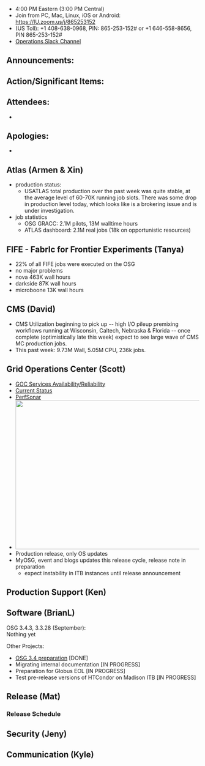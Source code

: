    * 4:00 PM Eastern (3:00 PM Central)
   * Join from PC, Mac, Linux, iOS or Android: https://IU.zoom.us/j/865253152
   * (US Toll): +1 408-638-0968, PIN: 865-253-152# or +1 646-558-8656, PIN 865-253-152#
   * [Operations Slack Channel](https://opensciencegrid.slack.com/messages/C5GAYBGA0/)
   
## Announcements: 
 
## Action/Significant Items:
   
## Attendees: 
   * 
   
## Apologies: 
   * 

## Atlas (Armen & Xin)
   * production status:
     * USATLAS total production over the past week was quite stable, at the average level of 60-70K running job slots. There was some drop in production level today, which looks like is a brokering issue and is under investigation. 
   * job statistics
     * OSG GRACC: 2.1M pilots, 13M walltime hours
     * ATLAS dashboard: 2.1M real jobs (18k on opportunistic resources)

## FIFE - FabrIc for Frontier Experiments (Tanya) 
   * 22% of all FIFE jobs were executed on the OSG
   * no major problems
   * nova 463K wall hours
   * darkside 87K wall hours
   * microboone 13K wall hours
   
   
## CMS (David)
   * CMS Utilization beginning to pick up -- high I/O pileup premixing workflows running at Wisconsin, Caltech, Nebraska & Florida -- once complete (optimistically late this week) expect to see large wave of CMS MC production jobs.
   * This past week: 9.73M Wall, 5.05M CPU, 236k jobs.

## Grid Operations Center (Scott)

   * [GOC Services Availability/Reliability](http://tinyurl.com/pre26vw)
   * [Current Status](http://monitor.grid.iu.edu/availability/production.html)
   * [PerfSonar](http://maddash.aglt2.org/maddash-webui/index.cgi?dashboard=OSG\%20Grid\%20Operations\%20Center\%20Test\%20Mesh\%20Config)
   * <img src="http://steige.grid.iu.edu/steige/31Jul2017.osg-flock.png" width='630' height='390'  /><br>
   * Production release, only OS updates
   * MyOSG, event and blogs updates this release cycle, release note in preparation
      * expect instability in ITB instances until release announcement
      
## Production Support (Ken)   
   
## Software (BrianL)

OSG 3.4.3, 3.3.28 (September):  
Nothing yet  

Other Projects:  

-   [OSG 3.4 preparation](https://jira.opensciencegrid.org/browse/SOFTWARE-2329) [DONE]
-   Migrating internal documentation [IN PROGRESS]
-   Preparation for Globus EOL [IN PROGRESS]
-   Test pre-release versions of HTCondor on Madison ITB [IN PROGRESS]    

## Release (Mat)
### Release Schedule

## Security (Jeny)

## Communication (Kyle)
